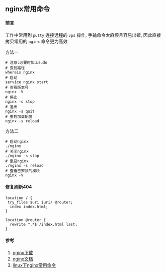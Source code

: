 ## nginx常用命令

#### 前言
工作中常用到 `putty` 连接远程的 `vps` 操作, 手输命令太麻烦且容易出错, 因此直接拷贝常用的 `nginx` 命令更为高效

方法一
```SHELL
# 注意:必要时加上sudo
# 查找路径
whereis nginx
# 启动
service nginx start
# 查看版本号
nginx -V
# 停止
nginx -s stop
# 退出
nginx -s quit
# 重启加载配置
nginx -s reload
```

方法二
```SHELL
# 启动nginx
./nginx
# 关闭nginx
./nginx -s stop
# 重启nginx
./nginx -s reload
# 查看已安装的模块
nginx -V
```



#### 修复刷新404
```SHELL
location / {
 try_files $uri $uri/ @router;
  index index.html;
}
 
location @router {
  rewrite ^.*$ /index.html last;
}
```


#### 参考
1. [nginx下载](http://nginx.org/en/download.html 'nginx下载')
1. [nginx文档](http://nginx.org/en/docs/ 'nginx文档')
1. [linux下nginx常用命令](https://www.cnblogs.com/lcword/p/14380831.html 'linux下nginx常用命令')